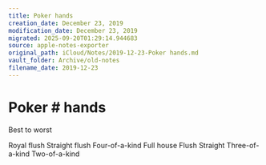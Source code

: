 ```yaml
---
title: Poker hands
creation_date: December 23, 2019
modification_date: December 23, 2019
migrated: 2025-09-20T01:29:14.944683
source: apple-notes-exporter
original_path: iCloud/Notes/2019-12-23-Poker hands.md
vault_folder: Archive/old-notes
filename_date: 2019-12-23
---
```



# Poker # hands

Best to worst

Royal flush
Straight flush
Four-of-a-kind 
Full house
Flush
Straight
Three-of-a-kind
Two-of-a-kind
